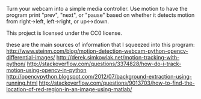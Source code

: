 Turn your webcam into a simple media controller. Use motion to have the program print "prev", "next", or "pause" based on whether it detects motion from right->left, left->right, or up<->down.

This project is licensed under the CC0 license.


these are the main sources of information that I squeezed into this program:
http://www.steinm.com/blog/motion-detection-webcam-python-opencv-differential-images/
http://derek.simkowiak.net/motion-tracking-with-python/
http://stackoverflow.com/questions/3374828/how-do-i-track-motion-using-opencv-in-python
http://opencvpython.blogspot.com/2012/07/background-extraction-using-running.html
http://stackoverflow.com/questions/9013703/how-to-find-the-location-of-red-region-in-an-image-using-matlab/


